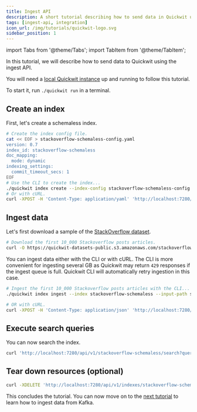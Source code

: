 ```yaml
---
title: Ingest API
description: A short tutorial describing how to send data in Quickwit using the ingest API
tags: [ingest-api, integration]
icon_url: /img/tutorials/quickwit-logo.svg
sidebar_position: 1
---
```


import Tabs from '@theme/Tabs';
import TabItem from '@theme/TabItem';

In this tutorial, we will describe how to send data to Quickwit using the ingest API.

You will need a [local Quickwit instance](../get-started/installation) up and running to follow this tutorial.

To start it, run `./quickwit run` in a terminal.

## Create an index

First, let's create a schemaless index.

```bash
# Create the index config file.
cat << EOF > stackoverflow-schemaless-config.yaml
version: 0.7
index_id: stackoverflow-schemaless
doc_mapping:
  mode: dynamic
indexing_settings:
  commit_timeout_secs: 1
EOF
# Use the CLI to create the index...
./quickwit index create --index-config stackoverflow-schemaless-config.yaml
# Or with cURL.
curl -XPOST -H 'Content-Type: application/yaml' 'http://localhost:7280/api/v1/indexes' --data-binary @stackoverflow-schemaless-config.yaml
```

## Ingest data

Let's first download a sample of the [StackOverflow dataset](https://www.kaggle.com/stackoverflow/stacksample).

```bash
# Download the first 10_000 Stackoverflow posts articles.
curl -O https://quickwit-datasets-public.s3.amazonaws.com/stackoverflow.posts.transformed-10000.json
```

You can ingest data either with the CLI or with cURL. The CLI is more convenient for ingesting several GB as Quickwit may return `429` responses if the ingest queue is full. Quickwit CLI will automatically retry ingestion in this case.

```bash
# Ingest the first 10_000 Stackoverflow posts articles with the CLI...
./quickwit index ingest --index stackoverflow-schemaless --input-path stackoverflow.posts.transformed-10000.json --force

# OR with cURL.
curl -XPOST -H 'Content-Type: application/json' 'http://localhost:7280/api/v1/stackoverflow-schemaless/ingest?commit=force' --data-binary @stackoverflow.posts.transformed-10000.json
```

## Execute search queries

You can now search the index.

```bash
curl 'http://localhost:7280/api/v1/stackoverflow-schemaless/search?query=body:python'
```

## Tear down resources (optional)

```bash
curl -XDELETE 'http://localhost:7280/api/v1/indexes/stackoverflow-schemaless'
```

This concludes the tutorial. You can now move on to the [next tutorial](/docs/ingest-data/kafka.md) to learn how to ingest data from Kafka.
